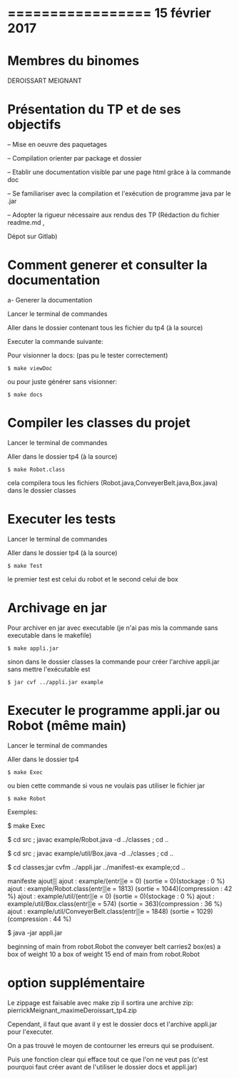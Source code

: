 =================
15 février 2017
=================

Membres du binomes
====================

DEROISSART MEIGNANT


Présentation du TP et de ses objectifs
========================================

– Mise en oeuvre des paquetages

– Compilation orienter par package et dossier

– Etablir une documentation visible par une page html grâce à la commande doc

– Se familiariser avec la compilation et l'exécution de programme java par le .jar

– Adopter la rigueur nécessaire aux rendus des TP (Rédaction du fichier readme.md ,

  Dépot sur Gitlab)


Comment generer et consulter la documentation
===============================================

a- Generer la documentation

Lancer le terminal de commandes

Aller dans le dossier contenant tous les fichier du tp4 (à la source)

Executer la commande suivante:

Pour visionner la docs: (pas pu le tester correctement)

	$ make viewDoc

ou pour juste générer sans visionner:

	$ make docs


Compiler les classes du projet
================================

Lancer le terminal de commandes

Aller dans le dossier tp4 (à la source)

	$ make Robot.class

cela compilera tous les fichiers (Robot.java,ConveyerBelt.java,Box.java) dans le dossier classes


Executer les tests
==================

Lancer le terminal de commandes

Aller dans le dossier tp4 (à la source)

	$ make Test

le premier test est celui du robot et le second celui de box


Archivage en jar
===================

Pour archiver en jar avec executable (je n'ai pas mis la commande sans executable dans le makefile)

	$ make appli.jar

sinon dans le dossier classes la commande pour créer l'archive appli.jar sans mettre l'exécutable est

	$ jar cvf ../appli.jar example



Executer le programme appli.jar ou Robot (même main)
=======================================================

Lancer le terminal de commandes

Aller dans le dossier tp4

	$ make Exec

ou bien cette commande si vous ne voulais pas utiliser le fichier jar

	$ make Robot

Exemples:

$ make Exec

$ cd src ; javac example/Robot.java -d ../classes ; cd ..

$ cd src ; javac example/util/Box.java -d ../classes ; cd ..

$ cd classes;jar cvfm ../appli.jar ../manifest-ex example;cd ..

manifeste ajout▒
ajout : example/(entr▒e = 0) (sortie = 0)(stockage : 0 %)
ajout : example/Robot.class(entr▒e = 1813) (sortie = 1044)(compression : 42 %)
ajout : example/util/(entr▒e = 0) (sortie = 0)(stockage : 0 %)
ajout : example/util/Box.class(entr▒e = 574) (sortie = 363)(compression : 36 %)
ajout : example/util/ConveyerBelt.class(entr▒e = 1848) (sortie = 1029)(compression : 44 %)

$ java -jar appli.jar

beginning of main from robot.Robot
the conveyer belt carries2 box(es)
a box of weight 10
a box of weight 15
end of main from robot.Robot



option supplémentaire
=====================================

Le zippage est faisable avec make zip
il sortira une archive zip:
pierrickMeignant_maximeDeroissart_tp4.zip

Cependant, il faut que avant il y est le dossier docs et l'archive appli.jar pour l'executer.

On a pas trouvé le moyen de contourner les erreurs qui se produisent.

Puis une fonction clear qui efface tout ce que l'on ne veut pas (c'est pourquoi faut créer avant de l'utiliser le dossier docs et appli.jar)

